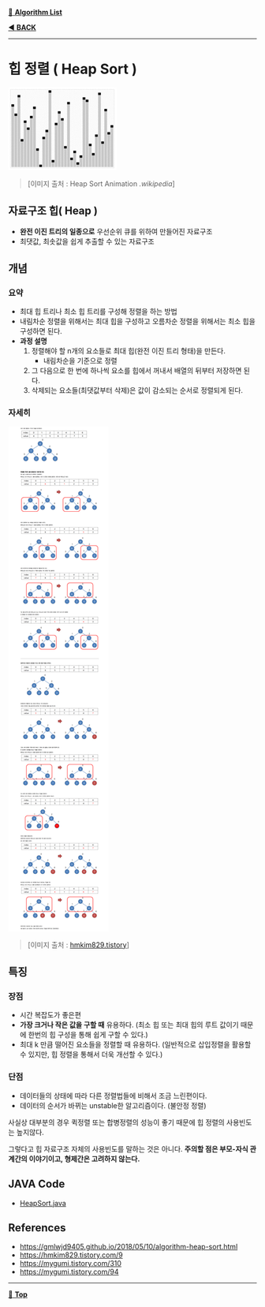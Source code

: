 [:file_folder: **Algorithm List**](https://github.com/dlalstj0213/Study.Algorithm_Java)

[:arrow_backward: **BACK**](../)

---

# 힙 정렬 ( Heap Sort )

![힙정렬](../../../../imgs/heap_sort_animation.gif)

> [이미지 출처 : Heap Sort Animation *.wikipedia*]

## 자료구조 힙( Heap )

- **완전 이진 트리의 일종으로** 우선순위 큐를 위하여 만들어진 자료구조
- 최댓값, 최솟값을 쉽게 추출할 수 있는 자료구조

## 개념
### 요약

- 최대 힙 트리나 최소 힙 트리를 구성해 정렬을 하는 방법
- 내림차순 정렬을 위해서는 최대 힙을 구성하고 오름차순 정렬을 위해서는 최소 힙을 구성하면 된다.
- **과정 설명**
  1. 정렬해야 할 n개의 요소들로 최대 힙(완전 이진 트리 형태)을 만든다.
     - 내림차순을 기준으로 정렬
  2. 그 다음으로 한 번에 하나씩 요소를 힙에서 꺼내서 배열의 뒤부터 저장하면 된다.
  3. 삭제되는 요소들(최댓값부터 삭제)은 값이 감소되는 순서로 정렬되게 된다.


### 자세히


![힙정렬단계](../../../../imgs/heap_sort.png)

> [이미지 출처 : [hmkim829.tistory](https://hmkim829.tistory.com/9)]

## 특징

### 장점

- 시간 복잡도가 좋은편
- **가장 크거나 작은 값을 구할 때** 유용하다. (최소 힙 또는 최대 힙의 루트 값이기 때문에 한번의 힙 구성을 통해 쉽게 구할 수 있다.)
- 최대 k 만큼 떨어진 요소들을 정렬할 때 유용하다. (일반적으로 삽입정렬을 활용할 수 있지만, 힙 정렬을 통해서 더욱 개선할 수 있다.)

### 단점

- 데이터들의 상태에 따라 다른 정렬법들에 비해서 조금 느린편이다.
- 데이터의 순서가 바뀌는 unstable한 알고리즘이다. (불안정 정렬)


사실상 대부분의 경우 퀵정렬 또는 합병정렬의 성능이 좋기 때문에 힙 정렬의 사용빈도는 높지않다.

그렇다고 힙 자료구조 자체의 사용빈도를 말하는 것은 아니다.
**주의할 점은 부모-자식 관계간의 이야기이고, 형제간은 고려하지 않는다.**

## JAVA Code
- [HeapSort.java](./HeapSort.java)

## References

- https://gmlwjd9405.github.io/2018/05/10/algorithm-heap-sort.html
- https://hmkim829.tistory.com/9
- https://mygumi.tistory.com/310
- https://mygumi.tistory.com/94

---

[:arrow_up_small: **Top**](#)